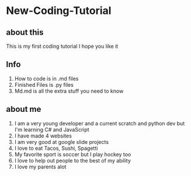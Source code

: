 # New-Coding-Tutorial
## about this
This is my first coding tutorial I hope you like it
## Info

1. How to code is in .md files
2. Finished Files is .py files
3. Md.md is all the extra stuff you need to know
## about me
1. I am a very young developer and a current scratch and python dev but I'm learning C# and JavaScript 
2. I have made 4 websites
3. I am very good at google slide projects
4. I love to eat Tacos, Sushi, Spagetti
5. My favorite sport is soccer but I play hockey too
6. I love to help out people to the best of my ability
7. I love my parents alot
